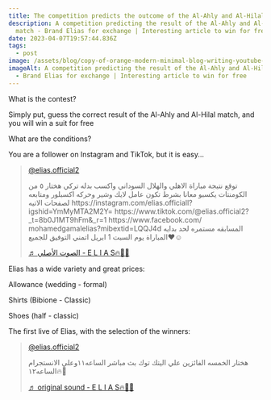 ```yaml
---
title: The competition predicts the outcome of the Al-Ahly and Al-Hilal match
description: A competition predicting the result of the Al-Ahly and Al-Hilal
  match - Brand Elias for exchange | Interesting article to win for free
date: 2023-04-07T19:57:44.836Z
tags:
  - post
image: /assets/blog/copy-of-orange-modern-minimal-blog-writing-youtube-thumbnail-4-.webp
imageAlt: A competition predicting the result of the Al-Ahly and Al-Hilal match
  - Brand Elias for exchange | Interesting article to win for free
---
```

What is the contest?

Simply put, guess the correct result of the Al-Ahly and Al-Hilal match, and you will win a suit for free

What are the conditions?

﻿You are a follower on Instagram and TikTok, but it is easy...

<blockquote class="tiktok-embed" cite="https://www.tiktok.com/@elias.official2/video/7215337954351303942" data-video-id="7215337954351303942" style="max-width: 605px;min-width: 325px;" > <section> <a target="_blank" title="@elias.official2" href="https://www.tiktok.com/@elias.official2?refer=embed">@elias.official2</a> <p>توقع نتيجة مباراة الاهلي والهلال السوداني   واكسب بدله تركي هختار ٥ من الكومنتات يكسبو معانا بشرط تكون عامل لايك وشير وحركه اكسبلور ومتابعه لصفحات الاتيه       https:&#47;&#47;instagram.com&#47;elias.officiall?igshid=YmMyMTA2M2Y= https:&#47;&#47;www.tiktok.com&#47;@elias.official2?_t=8b0J1MT9hFm&#38;_r=1 https:&#47;&#47;www.facebook.com&#47; mohamedgamalelias?mibextid=LQQJ4d المسابقه مستمره لحد بدايه المباراة يوم السبت 1 ابريل  اتمني التوفيق للجميع❤️☺️</p> <a target="_blank" title="♬ الصوت الأصلي - E L I A S🔥🤵‍♂️" href="https://www.tiktok.com/music/الصوت-الأصلي-7215337975503555334?refer=embed">♬ الصوت الأصلي - E L I A S🔥🤵‍♂️</a> </section> </blockquote> <script async src="https://www.tiktok.com/embed.js"></script>

Elias has a wide variety and great prices:

Allowance (wedding - formal)

 Shirts (Bibione - Classic)

 Shoes (half - classic)

The first live of Elias, with the selection of the winners:

<blockquote class="tiktok-embed" cite="https://www.tiktok.com/@elias.official2/video/7218652549862214917" data-video-id="7218652549862214917" style="max-width: 605px;min-width: 325px;" > <section> <a target="_blank" title="@elias.official2" href="https://www.tiktok.com/@elias.official2?refer=embed">@elias.official2</a> <p>هختار الخمسه الفائزين علي اليتك توك بث مباشر الساعه١١وعلي الانستجرام الساعه١٢🔥🤌</p> <a target="_blank" title="♬ original sound - E L I A S🔥🤵‍♂️" href="https://www.tiktok.com/music/original-sound-7218652546364689158?refer=embed">♬ original sound - E L I A S🔥🤵‍♂️</a> </section> </blockquote> <script async src="https://www.tiktok.com/embed.js"></script>